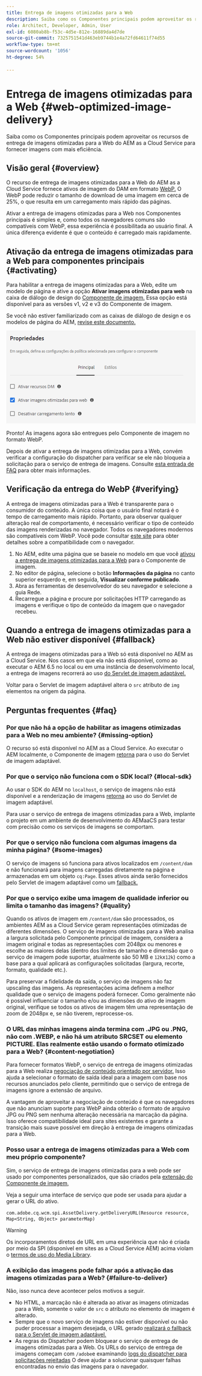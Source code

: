 ```yaml
---
title: Entrega de imagens otimizadas para a Web
description: Saiba como os Componentes principais podem aproveitar os recursos de entrega de imagens otimizadas para a Web do AEM as a Cloud Service para fornecer imagens com mais eficiência.
role: Architect, Developer, Admin, User
exl-id: 6080ab8b-f53c-4d5e-812e-16889da4d7de
source-git-commit: 7325751541d463eb9744b1e4a72fd64611f74d55
workflow-type: tm+mt
source-wordcount: '1056'
ht-degree: 54%

---
```


# Entrega de imagens otimizadas para a Web {#web-optimized-image-delivery}

Saiba como os Componentes principais podem aproveitar os recursos de entrega de imagens otimizadas para a Web do AEM as a Cloud Service para fornecer imagens com mais eficiência.

## Visão geral {#overview}

O recurso de entrega de imagens otimizadas para a Web do AEM as a Cloud Service fornece ativos de imagem do DAM em formato [WebP.](https://developers.google.com/speed/webp) O WebP pode reduzir o tamanho de download de uma imagem em cerca de 25%, o que resulta em um carregamento mais rápido das páginas.

Ativar a entrega de imagens otimizadas para a Web nos Componentes principais é simples e, como todos os navegadores comuns são compatíveis com WebP, essa experiência é possibilitada ao usuário final. A única diferença evidente é que o conteúdo é carregado mais rapidamente.

## Ativação da entrega de imagens otimizadas para a Web para componentes principais {#activating}

Para habilitar a entrega de imagens otimizadas para a Web, edite um modelo de página e ative a opção **Ativar imagens otimizadas para web** na caixa de diálogo de design do [Componente de imagem.](/help/components/image.md#design-dialog) Essa opção está disponível para as versões v1, v2 e v3 do Componente de imagem.

Se você não estiver familiarizado com as caixas de diálogo de design e os modelos de página do AEM, [revise este documento.](/help/get-started/authoring.md#pre-configuring-core-components)

![Habilitar a entrega de imagens otimizadas para a Web na caixa de diálogo de design](/help/assets/web-optimized-image-delivery.png)

Pronto! As imagens agora são entregues pelo Componente de imagem no formato WebP.

Depois de ativar a entrega de imagens otimizadas para a Web, convém verificar a configuração do dispatcher para verificar se ele não bloqueia a solicitação para o serviço de entrega de imagens. Consulte [esta entrada de FAQ](#failure-to-deliver) para obter mais informações.

## Verificação da entrega do WebP {#verifying}

A entrega de imagens otimizadas para a Web é transparente para o consumidor do conteúdo. A única coisa que o usuário final notará é o tempo de carregamento mais rápido. Portanto, para observar qualquer alteração real de comportamento, é necessário verificar o tipo de conteúdo das imagens renderizadas no navegador. Todos os navegadores modernos são compatíveis com WebP. Você pode consultar [este site](https://caniuse.com/webp) para obter detalhes sobre a compatibilidade com o navegador.

1. No AEM, edite uma página que se baseie no modelo em que você [ativou a entrega de imagens otimizadas para a Web](#activating) para o Componente de imagem.
1. No editor de página, selecione o botão **Informações da página** no canto superior esquerdo e, em seguida, **Visualizar conforme publicado**.
1. Abra as ferramentas de desenvolvedor do seu navegador e selecione a guia Rede.
1. Recarregue a página e procure por solicitações HTTP carregando as imagens e verifique o tipo de conteúdo da imagem que o navegador recebeu.

## Quando a entrega de imagens otimizadas para a Web não estiver disponível {#fallback}

A entrega de imagens otimizadas para a Web só está disponível no AEM as a Cloud Service. Nos casos em que ela não está disponível, como ao executar o AEM 6.5 no local ou em uma instância de desenvolvimento local, a entrega de imagens recorrerá ao uso [do Servlet de imagem adaptável.](/help/developing/adaptive-image-servlet.md)

Voltar para o Servlet de imagem adaptável altera o `src` atributo de `img` elementos na origem da página.

## Perguntas frequentes {#faq}

### Por que não há a opção de habilitar as imagens otimizadas para a Web no meu ambiente? {#missing-option}

O recurso só está disponível no AEM as a Cloud Service. Ao executar o AEM localmente, o Componente de imagem [retorna](#fallback) para o uso do Servlet de imagem adaptável.

### Por que o serviço não funciona com o SDK local? {#local-sdk}

Ao usar o SDK do AEM no `localhost`, o serviço de imagens não está disponível e a renderização de imagens [retorna](#fallback) ao uso do Servlet de imagem adaptável.

Para usar o serviço de entrega de imagens otimizadas para a Web, implante o projeto em um ambiente de desenvolvimento do AEMaaCS para testar com precisão como os serviços de imagens se comportam.

### Por que o serviço não funciona com algumas imagens da minha página? {#some-images}

O serviço de imagens só funciona para ativos localizados em `/content/dam` e não funcionará para imagens carregadas diretamente na página e armazenadas em um objeto `cq:Page`. Esses ativos ainda serão fornecidos pelo Servlet de imagem adaptável como um [fallback.](#fallback)

### Por que o serviço exibe uma imagem de qualidade inferior ou limita o tamanho das imagens? {#quality}

Quando os ativos de imagem em `/content/dam` são processados, os ambientes AEM as a Cloud Service geram representações otimizadas de diferentes dimensões. O serviço de imagens otimizadas para a Web analisa a largura solicitada pelo Componente principal de imagem, considera a imagem original e todas as representações com 2048px ou menores e escolhe as maiores delas (dentro dos limites de tamanho e dimensão que o serviço de imagem pode suportar, atualmente são 50 MB e `12k`x`12k`) como a base para a qual aplicará as configurações solicitadas (largura, recorte, formato, qualidade etc.).

Para preservar a fidelidade da saída, o serviço de imagens não faz upscaling das imagens. As representações acima definem a melhor qualidade que o serviço de imagens poderá fornecer. Como geralmente não é possível influenciar o tamanho e/ou as dimensões do ativo de imagem original, verifique se todos os ativos de imagem têm uma representação de zoom de 2048px e, se não tiverem, reprocesse-os.

### O URL das minhas imagens ainda termina com .JPG ou .PNG, não com .WEBP, e não há um atributo SRCSET ou elemento PICTURE. Elas realmente estão usando o formato otimizado para a Web? {#content-negotiation}

Para fornecer formatos WebP, o serviço de entrega de imagens otimizadas para a Web realiza [negociação de conteúdo orientado por servidor.](https://developer.mozilla.org/en-US/docs/Web/HTTP/Content_negotiation#server-driven_content_negotiation) Isso ajuda a selecionar o formato de saída ideal para a imagem com base nos recursos anunciados pelo cliente, permitindo que o serviço de entrega de imagens ignore a extensão de arquivo.

A vantagem de aproveitar a negociação de conteúdo é que os navegadores que não anunciam suporte para WebP ainda obterão o formato de arquivo JPG ou PNG sem nenhuma alteração necessária na marcação da página. Isso oferece compatibilidade ideal para sites existentes e garante a transição mais suave possível em direção à entrega de imagens otimizadas para a Web.

### Posso usar a entrega de imagens otimizadas para a Web com meu próprio componente?

Sim, o serviço de entrega de imagens otimizadas para a web pode ser usado por componentes personalizados, que são criados pela [extensão do Componente de imagem,](/help/developing/customizing.md)

Veja a seguir uma interface de serviço que pode ser usada para ajudar a gerar o URL do ativo.

```
com.adobe.cq.wcm.spi.AssetDelivery.getDeliveryURL(Resource resource, Map<String, Object> parameterMap)
```

>[!WARNING]
>
>Os incorporamentos diretos de URL em uma experiência que não é criada por meio da SPI (disponível em sites as a Cloud Service AEM) acima violam o [termos de uso do Media Library](https://experienceleague.adobe.com/docs/experience-manager-cloud-service/content/assets/admin/medialibrary.html?lang=en#use-media-library).

### A exibição das imagens pode falhar após a ativação das imagens otimizadas para a Web? {#failure-to-deliver}

Não, isso nunca deve acontecer pelos motivos a seguir.

* No HTML, a marcação não é alterada ao ativar as imagens otimizadas para a Web, somente o valor de `src` o atributo no elemento de imagem é alterado.
* Sempre que o novo serviço de imagens não estiver disponível ou não puder processar a imagem desejada, o URL gerado [realizará o fallback para o Servlet de imagem adaptável.](#fallback)
* As regras do Dispatcher podem bloquear o serviço de entrega de imagens otimizadas para a Web. Os URLs do serviço de entrega de imagens começam com `/adobe`e examinando [logs do dispatcher para solicitações rejeitadas](https://experienceleague.adobe.com/docs/experience-manager-learn/ams/dispatcher/common-logs.html#filter-rejects) O deve ajudar a solucionar quaisquer falhas encontradas no envio das imagens para o navegador.
